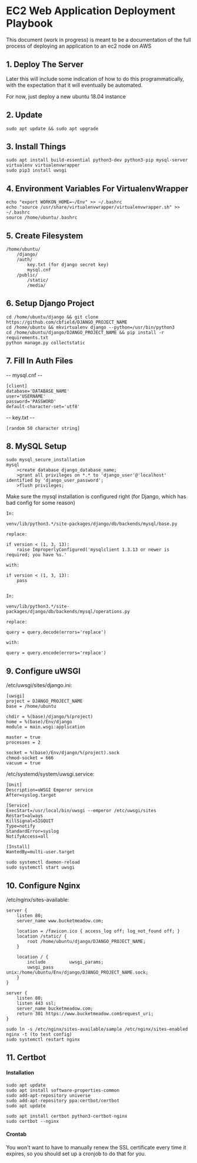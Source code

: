 # EC2 Web Application Deployment Playbook

This document (work in progress) is meant to be a documentation of the full process of deploying an application to an ec2 node on AWS

## 1. Deploy The Server

Later this will include some indication of how to do this programmatically, with the expectation that it will eventually be automated.

For now, just deploy a new ubuntu 18.04 instance

## 2. Update

```
sudo apt update && sudo apt upgrade
```

## 3. Install Things
```
sudo apt install build-essential python3-dev python3-pip mysql-server virtualenv virtualenvwrapper
sudo pip3 install uwsgi
```

## 4. Environment Variables For VirtualenvWrapper
```
echo "export WORKON_HOME=~/Env" >> ~/.bashrc
echo "source /usr/share/virtualenvwrapper/virtualenvwrapper.sh" >> ~/.bashrc
source /home/ubuntu/.bashrc
```

## 5. Create Filesystem

```
/home/ubuntu/
	/django/
	/auth/
		key.txt (for django secret key)
		mysql.cnf
	/public/
		/static/
		/media/
```

## 6. Setup Django Project

```
cd /home/ubuntu/django && git clone https://github.com/cbfield/DJANGO_PROJECT_NAME
cd /home/ubuntu && mkvirtualenv django --python=/usr/bin/python3
cd /home/ubuntu/django/DJANGO_PROJECT_NAME && pip install -r requirements.txt
python manage.py collectstatic
```

## 7. Fill In Auth Files

-- mysql.cnf --
```
[client]
database='DATABASE_NAME'
user='USERNAME'
password='PASSWORD'
default-character-set='utf8'
```

-- key.txt --
```
[random 50 character string]
```

## 8. MySQL Setup
```
sudo mysql_secure_installation
mysql
	>create database django_database_name;
	>grant all privileges on *.* to 'django_user'@'localhost' identified by 'django_user_password';
	>flush privileges;
```

Make sure the mysql installation is configured right (for Django, which has bad config for some reason)

```
In:

venv/lib/python3.*/site-packages/django/db/backends/mysql/base.py

replace:

if version < (1, 3, 13):
	raise ImproperlyConfigured('mysqlclient 1.3.13 or newer is required; you have %s.'

with:

if version < (1, 3, 13):
	pass

```

```

In:

venv/lib/python3.*/site-packages/django/db/backends/mysql/operations.py

replace:

query = query.decode(errors='replace')

with:

query = query.encode(errors='replace')

```

## 9. Configure uWSGI

/etc/uwsgi/sites/django.ini:
```
[uwsgi]
project = DJANGO_PROJECT_NAME
base = /home/ubuntu

chdir = %(base)/django/%(project)
home = %(base)/Env/django
module = main.wsgi:application

master = true
processes = 2

socket = %(base)/Env/django/%(project).sock
chmod-socket = 666
vacuum = true
```

/etc/systemd/system/uwsgi.service:
```
[Unit]
Description=uWSGI Emperor service
After=syslog.target

[Service]
ExecStart=/usr/local/bin/uwsgi --emperor /etc/uwsgi/sites
Restart=always
KillSignal=SIGQUIT
Type=notify
StandardError=syslog
NotifyAccess=all

[Install]
WantedBy=multi-user.target
```
```
sudo systemctl daemon-reload
sudo systemctl start uwsgi
```

## 10. Configure Nginx

/etc/nginx/sites-available:

```
server {
    listen 80;
    server_name www.bucketmeadow.com;

    location = /favicon.ico { access_log off; log_not_found off; }
    location /static/ {
        root /home/ubuntu/django/DJANGO_PROJECT_NAME;
    }

    location / {
        include         uwsgi_params;
        uwsgi_pass      unix:/home/ubuntu/Env/django/DJANGO_PROJECT_NAME.sock;
    }
}

server {
    listen 80;
    listen 443 ssl;
    server_name bucketmeadow.com;
    return 301 https://www.bucketmeadow.com$request_uri;
}
```
```
sudo ln -s /etc/nginx/sites-available/sample /etc/nginx/sites-enabled
nginx -t (to test config)
sudo systemctl restart nginx
```

## 11. Certbot

#### Installation

```
sudo apt update
sudo apt install software-properties-common
sudo add-apt-repository universe
sudo add-apt-repository ppa:certbot/certbot
sudo apt update

sudo apt install certbot python3-certbot-nginx
sudo certbot --nginx
```
#### Crontab

You won't want to have to manually renew the SSL certificate every time it expires, so you should set up a cronjob to do that for you.
